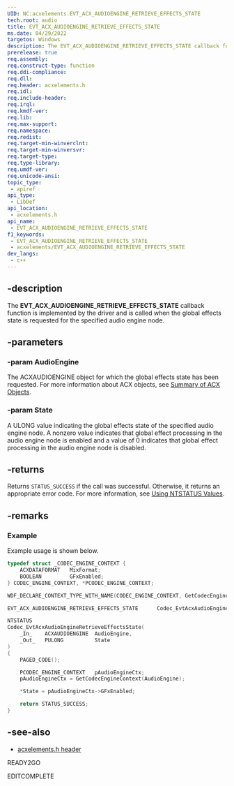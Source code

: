 ```yaml
---
UID: NC:acxelements.EVT_ACX_AUDIOENGINE_RETRIEVE_EFFECTS_STATE
tech.root: audio 
title: EVT_ACX_AUDIOENGINE_RETRIEVE_EFFECTS_STATE
ms.date: 04/29/2022
targetos: Windows
description: The EVT_ACX_AUDIOENGINE_RETRIEVE_EFFECTS_STATE callback function is implemented by the driver and is called when the global effects state is requested for the specified audio engine node. 
prerelease: true
req.assembly: 
req.construct-type: function
req.ddi-compliance: 
req.dll: 
req.header: acxelements.h
req.idl: 
req.include-header: 
req.irql: 
req.kmdf-ver: 
req.lib: 
req.max-support: 
req.namespace: 
req.redist: 
req.target-min-winverclnt: 
req.target-min-winversvr: 
req.target-type: 
req.type-library: 
req.umdf-ver: 
req.unicode-ansi: 
topic_type:
 - apiref
api_type:
 - LibDef
api_location:
 - acxelements.h
api_name:
 - EVT_ACX_AUDIOENGINE_RETRIEVE_EFFECTS_STATE
f1_keywords:
 - EVT_ACX_AUDIOENGINE_RETRIEVE_EFFECTS_STATE
 - acxelements/EVT_ACX_AUDIOENGINE_RETRIEVE_EFFECTS_STATE
dev_langs:
 - c++
---
```


## -description

The **EVT_ACX_AUDIOENGINE_RETRIEVE_EFFECTS_STATE** callback function is implemented by the driver and is called when the global effects state is requested for the specified audio engine node. 

## -parameters

### -param AudioEngine

The ACXAUDIOENGINE object for which the global effects state has been requested. For more information about ACX objects, see [Summary of ACX Objects](/windows-hardware/drivers/audio/acx-summary-of-objects).

### -param State

A ULONG value indicating the global effects state of the specified audio engine node. A nonzero value indicates that global effect processing in the audio engine node is enabled and a value of 0 indicates that global effect processing in the audio engine node is disabled.

## -returns

Returns `STATUS_SUCCESS` if the call was successful. Otherwise, it returns an appropriate error code. For more information, see [Using NTSTATUS Values](/windows-hardware/drivers/kernel/using-ntstatus-values).

## -remarks

### Example

Example usage is shown below.

```cpp
typedef struct _CODEC_ENGINE_CONTEXT {
    ACXDATAFORMAT   MixFormat;
    BOOLEAN         GFxEnabled;
} CODEC_ENGINE_CONTEXT, *PCODEC_ENGINE_CONTEXT;

WDF_DECLARE_CONTEXT_TYPE_WITH_NAME(CODEC_ENGINE_CONTEXT, GetCodecEngineContext)

EVT_ACX_AUDIOENGINE_RETRIEVE_EFFECTS_STATE      Codec_EvtAcxAudioEngineRetrieveEffectsState;

NTSTATUS
Codec_EvtAcxAudioEngineRetrieveEffectsState(
    _In_    ACXAUDIOENGINE  AudioEngine,
    _Out_   PULONG          State
)
{
    PAGED_CODE();

    PCODEC_ENGINE_CONTEXT   pAudioEngineCtx;
    pAudioEngineCtx = GetCodecEngineContext(AudioEngine);

    *State = pAudioEngineCtx->GFxEnabled;

    return STATUS_SUCCESS;
}

```


## -see-also

- [acxelements.h header](index.md)

READY2GO

EDITCOMPLETE